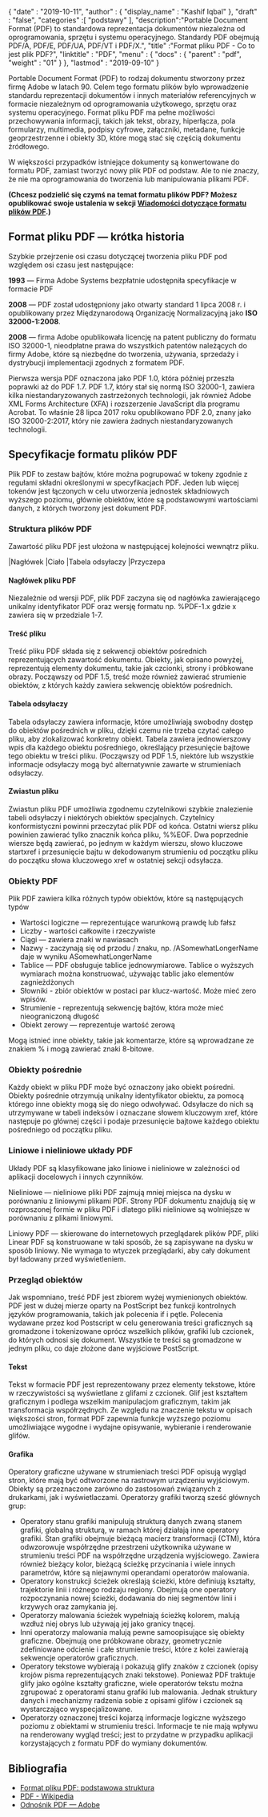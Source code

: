 {
  "date" : "2019-10-11",
  "author" : {
    "display_name" : "Kashif Iqbal"
},
  "draft" : "false",
  "categories" :[ "podstawy" ],
  "description":"Portable Document Format (PDF) to standardowa reprezentacja dokumentów niezależna od oprogramowania, sprzętu i systemu operacyjnego. Standardy PDF obejmują PDF/A, PDF/E, PDF/UA, PDF/VT i PDF/X.",
  "title" :"Format pliku PDF - Co to jest plik PDF?",
  "linktitle" : "PDF",
  "menu" : {
    "docs" : {
      "parent" : "pdf",
      "weight" : "01"
}
},
  "lastmod" : "2019-09-10"
}

Portable Document Format (PDF) to rodzaj dokumentu stworzony przez firmę Adobe w latach 90. Celem tego formatu plików było wprowadzenie standardu reprezentacji dokumentów i innych materiałów referencyjnych w formacie niezależnym od oprogramowania użytkowego, sprzętu oraz systemu operacyjnego. Format pliku PDF ma pełne możliwości przechowywania informacji, takich jak tekst, obrazy, hiperłącza, pola formularzy, multimedia, podpisy cyfrowe, załączniki, metadane, funkcje geoprzestrzenne i obiekty 3D, które mogą stać się częścią dokumentu źródłowego.

W większości przypadków istniejące dokumenty są konwertowane do formatu PDF, zamiast tworzyć nowy plik PDF od podstaw. Ale to nie znaczy, że nie ma oprogramowania do tworzenia lub manipulowania plikami PDF.

**(Chcesz podzielić się czymś na temat formatu plików PDF? Możesz opublikować swoje ustalenia w sekcji [Wiadomości dotyczące formatu plików PDF](https://news.fileformat.com/t/PDF).)**

## Format pliku PDF — krótka historia

Szybkie przejrzenie osi czasu dotyczącej tworzenia pliku PDF pod względem osi czasu jest następujące:

**1993** — Firma Adobe Systems bezpłatnie udostępniła specyfikacje w formacie PDF

**2008** — PDF został udostępniony jako otwarty standard 1 lipca 2008 r. i opublikowany przez Międzynarodową Organizację Normalizacyjną jako **ISO 32000-1:2008**.

**2008** — firma Adobe opublikowała licencję na patent publiczny do formatu ISO 32000-1, nieodpłatne prawa do wszystkich patentów należących do firmy Adobe, które są niezbędne do tworzenia, używania, sprzedaży i dystrybucji implementacji zgodnych z formatem PDF.

Pierwsza wersja PDF oznaczona jako PDF 1.0, która później przeszła poprawki aż do PDF 1.7. PDF 1.7, który stał się normą ISO 32000-1, zawiera kilka niestandaryzowanych zastrzeżonych technologii, jak również Adobe XML Forms Architecture (XFA) i rozszerzenie JavaScript dla programu Acrobat. To właśnie 28 lipca 2017 roku opublikowano PDF 2.0, znany jako ISO 32000-2:2017, który nie zawiera żadnych niestandaryzowanych technologii.

## Specyfikacje formatu plików PDF

Plik PDF to zestaw bajtów, które można pogrupować w tokeny zgodnie z regułami składni określonymi w specyfikacjach PDF. Jeden lub więcej tokenów jest łączonych w celu utworzenia jednostek składniowych wyższego poziomu, głównie obiektów, które są podstawowymi wartościami danych, z których tworzony jest dokument PDF.

### Struktura plików PDF

Zawartość pliku PDF jest ułożona w następującej kolejności wewnątrz pliku.

|Nagłówek
|Ciało
|Tabela odsyłaczy
|Przyczepa

#### Nagłówek pliku PDF ####

Niezależnie od wersji PDF, plik PDF zaczyna się od nagłówka zawierającego unikalny identyfikator PDF oraz wersję formatu np. %PDF-1.x gdzie x zawiera się w przedziale 1-7.

#### Treść pliku ####

Treść pliku PDF składa się z sekwencji obiektów pośrednich reprezentujących zawartość dokumentu. Obiekty, jak opisano powyżej, reprezentują elementy dokumentu, takie jak czcionki, strony i próbkowane obrazy. Począwszy od PDF 1.5, treść może również zawierać strumienie obiektów, z których każdy zawiera sekwencję obiektów pośrednich.

#### Tabela odsyłaczy ####

Tabela odsyłaczy zawiera informacje, które umożliwiają swobodny dostęp do obiektów pośrednich w pliku, dzięki czemu nie trzeba czytać całego pliku, aby zlokalizować konkretny obiekt. Tabela zawiera jednowierszowy wpis dla każdego obiektu pośredniego, określający przesunięcie bajtowe tego obiektu w treści pliku. (Począwszy od PDF 1.5, niektóre lub wszystkie informacje odsyłaczy mogą być alternatywnie zawarte w strumieniach odsyłaczy.

#### Zwiastun pliku ####

Zwiastun pliku PDF umożliwia zgodnemu czytelnikowi szybkie znalezienie tabeli odsyłaczy i niektórych obiektów specjalnych. Czytelnicy konformistyczni powinni przeczytać plik PDF od końca. Ostatni wiersz pliku powinien zawierać tylko znacznik końca pliku, %%EOF. Dwa poprzednie wiersze będą zawierać, po jednym w każdym wierszu, słowo kluczowe startxref i przesunięcie bajtu w dekodowanym strumieniu od początku pliku do początku słowa kluczowego xref w ostatniej sekcji odsyłacza.

### Obiekty PDF ###

Plik PDF zawiera kilka różnych typów obiektów, które są następujących typów

* Wartości logiczne — reprezentujące warunkową prawdę lub fałsz
* Liczby - wartości całkowite i rzeczywiste
* Ciągi — zawiera znaki w nawiasach
* Nazwy - zaczynają się od przodu / znaku, np. /ASomewhatLongerName daje w wyniku ASomewhatLongerName
* Tablice — PDF obsługuje tablice jednowymiarowe. Tablice o wyższych wymiarach można konstruować, używając tablic jako elementów zagnieżdżonych
* Słowniki - zbiór obiektów w postaci par klucz-wartość. Może mieć zero wpisów.
* Strumienie - reprezentują sekwencję bajtów, która może mieć nieograniczoną długość
* Obiekt zerowy — reprezentuje wartość zerową

Mogą istnieć inne obiekty, takie jak komentarze, które są wprowadzane ze znakiem % i mogą zawierać znaki 8-bitowe.

### Obiekty pośrednie ###

Każdy obiekt w pliku PDF może być oznaczony jako obiekt pośredni. Obiekty pośrednie otrzymują unikalny identyfikator obiektu, za pomocą którego inne obiekty mogą się do niego odwoływać. Odsyłacze do nich są utrzymywane w tabeli indeksów i oznaczane słowem kluczowym xref, które następuje po głównej części i podaje przesunięcie bajtowe każdego obiektu pośredniego od początku pliku.

### Liniowe i nieliniowe układy PDF ###

Układy PDF są klasyfikowane jako liniowe i nieliniowe w zależności od aplikacji docelowych i innych czynników.

Nieliniowe — nieliniowe pliki PDF zajmują mniej miejsca na dysku w porównaniu z liniowymi plikami PDF. Strony PDF dokumentu znajdują się w rozproszonej formie w pliku PDF i dlatego pliki nieliniowe są wolniejsze w porównaniu z plikami liniowymi.

Liniowy PDF — skierowane do internetowych przeglądarek plików PDF, pliki Linear PDF są konstruowane w taki sposób, że są zapisywane na dysku w sposób liniowy. Nie wymaga to wtyczek przeglądarki, aby cały dokument był ładowany przed wyświetleniem.

### Przegląd obiektów ###

Jak wspomniano, treść PDF jest zbiorem wyżej wymienionych obiektów. PDF jest w dużej mierze oparty na PostScript bez funkcji kontrolnych języków programowania, takich jak polecenia if i pętle. Polecenia wydawane przez kod Postscript w celu generowania treści graficznych są gromadzone i tokenizowane oprócz wszelkich plików, grafiki lub czcionek, do których odnosi się dokument. Wszystkie te treści są gromadzone w jednym pliku, co daje złożone dane wyjściowe PostScript.

#### Tekst ####

Tekst w formacie PDF jest reprezentowany przez elementy tekstowe, które w rzeczywistości są wyświetlane z glifami z czcionek. Glif jest kształtem graficznym i podlega wszelkim manipulacjom graficznym, takim jak transformacja współrzędnych. Ze względu na znaczenie tekstu w opisach większości stron, format PDF zapewnia funkcje wyższego poziomu umożliwiające wygodne i wydajne opisywanie, wybieranie i renderowanie glifów.

#### Grafika ####

Operatory graficzne używane w strumieniach treści PDF opisują wygląd stron, które mają być odtworzone na rastrowym urządzeniu wyjściowym. Obiekty są przeznaczone zarówno do zastosowań związanych z drukarkami, jak i wyświetlaczami. Operatorzy grafiki tworzą sześć głównych grup:

* Operatory stanu grafiki manipulują strukturą danych zwaną stanem grafiki, globalną strukturą, w ramach której działają inne operatory grafiki. Stan grafiki obejmuje bieżącą macierz transformacji (CTM), która odwzorowuje współrzędne przestrzeni użytkownika używane w strumieniu treści PDF na współrzędne urządzenia wyjściowego. Zawiera również bieżący kolor, bieżącą ścieżkę przycinania i wiele innych parametrów, które są niejawnymi operandami operatorów malowania.
* Operatory konstrukcji ścieżek określają ścieżki, które definiują kształty, trajektorie linii i różnego rodzaju regiony. Obejmują one operatory rozpoczynania nowej ścieżki, dodawania do niej segmentów linii i krzywych oraz zamykania jej.
* Operatorzy malowania ścieżek wypełniają ścieżkę kolorem, malują wzdłuż niej obrys lub używają jej jako granicy tnącej.
* Inni operatorzy malowania malują pewne samoopisujące się obiekty graficzne. Obejmują one próbkowane obrazy, geometrycznie zdefiniowane odcienie i całe strumienie treści, które z kolei zawierają sekwencje operatorów graficznych.
* Operatory tekstowe wybierają i pokazują glify znaków z czcionek (opisy krojów pisma reprezentujących znaki tekstowe). Ponieważ PDF traktuje glify jako ogólne kształty graficzne, wiele operatorów tekstu można zgrupować z operatorami stanu grafiki lub malowania. Jednak struktury danych i mechanizmy radzenia sobie z opisami glifów i czcionek są wystarczająco wyspecjalizowane.
* Operatorzy oznaczonej treści kojarzą informacje logiczne wyższego poziomu z obiektami w strumieniu treści. Informacje te nie mają wpływu na renderowany wygląd treści; jest to przydatne w przypadku aplikacji korzystających z formatu PDF do wymiany dokumentów.

## Bibliografia ##

* [Format pliku PDF: podstawowa struktura](https://resources.infosecinstitute.com/topics/hacking/pdf-file-format-basic-structure/)
* [PDF - Wikipedia](https://en.wikipedia.org/wiki/PDF)
* [Odnośnik PDF — Adobe](https://www.adobe.com/devnet-apps/photoshop/fileformatashtml/)

